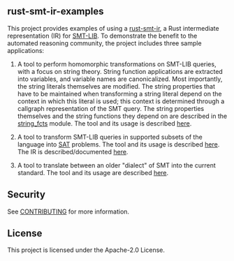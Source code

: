 ## rust-smt-ir-examples

This project provides examples of using a [rust-smt-ir](https://github.com/awslabs/rust-smt-ir), 
a Rust intermediate representation (IR) for [SMT-LIB](http://smtlib.cs.uiowa.edu/about.shtml).
To demonstrate the benefit to the automated reasoning community, the project includes three sample applications:

 1. A tool to perform homomorphic transformations on SMT-LIB queries,
 with a focus on string theory. String function applications are
 extracted into variables, and variable names are canonicalized. Most
 importantly, the string literals themselves are modified. The string
 properties that have to be maintained when transforming a string
 literal depend on the context in which this literal is used; this
 context is determined through a callgraph representation of the SMT
 query. The string properties themselves and the string functions they
 depend on are described in the
 [string_fcts](amzn-smt-string-transformer/src/string_fcts.rs)
 module.  The tool and its usage is described
 [here](amzn-smt-string-transformer).

 2. A tool to transform SMT-LIB queries in supported subsets of the
 language into
 [SAT](https://en.wikipedia.org/wiki/Boolean_satisfiability_problem)
 problems.  The tool and its usage is described
 [here](amzn-smt-eager-arithmetic).
 The IR is described/documented
 [here](amzn-smt-ir).

 3. A tool to translate between an older "dialect" of SMT into the
 current standard. The tool and its usage are described
 [here](amzn-smt-string-fct-updater).

## Security

See [CONTRIBUTING](CONTRIBUTING.md#security-issue-notifications) for more information.

## License

This project is licensed under the Apache-2.0 License.

